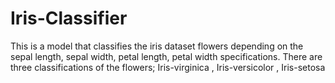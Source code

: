 # Iris-Classifier
This is a model that classifies the iris dataset flowers depending on the sepal length, sepal width, petal length, petal width specifications.
There are three classifications of the flowers; Iris-virginica , Iris-versicolor , Iris-setosa
